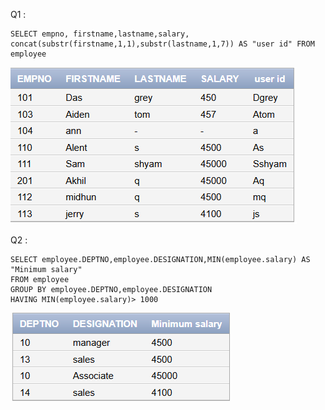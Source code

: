 Q1 :

```
SELECT empno, firstname,lastname,salary,
concat(substr(firstname,1,1),substr(lastname,1,7)) AS "user id" FROM employee
```
![Alt text](/Assignment5/images/1.png "student")

Q2 :

```
SELECT employee.DEPTNO,employee.DESIGNATION,MIN(employee.salary) AS "Minimum salary" 
FROM employee 
GROUP BY employee.DEPTNO,employee.DESIGNATION 
HAVING MIN(employee.salary)> 1000

```

![Alt text](/Assignment5/images/2.png "student")
